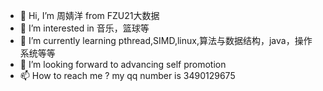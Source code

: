- 👋 Hi, I’m 周婧洋 from FZU21大数据
- 👀 I’m interested in 音乐，篮球等
- 🌱 I’m currently learning pthread,SIMD,linux,算法与数据结构，java，操作系统等等
- 💞️ I’m looking forward to advancing self promotion
- 📫 How to reach me ? my qq number is 3490129675

<!---
zjy0509/zjy0509 is a ✨ special ✨ repository because its `README.md` (this file) appears on your GitHub profile.
You can click the Preview link to take a look at your changes.
--->
